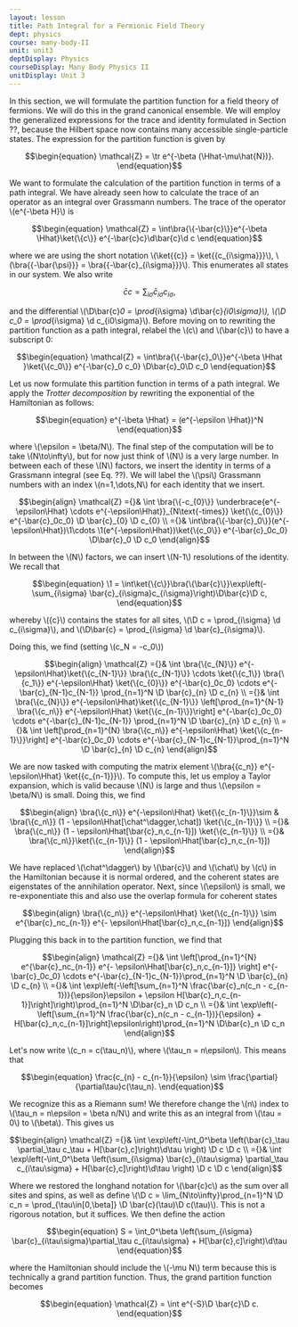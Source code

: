 ```yaml
---
layout: lesson
title: Path Integral for a Fermionic Field Theory 
dept: physics
course: many-body-II
unit: unit3
deptDisplay: Physics
courseDisplay: Many Body Physics II
unitDisplay: Unit 3
---
```

In this section, we will formulate the partition function for a field theory of fermions. We will do this in the grand canonical ensemble. We will employ the generalized expressions for the trace and identity formulated in Section ??, because the Hilbert space now contains many accessible single-particle states. The expression for the partition function is given by 

$$\begin{equation}
\mathcal{Z} = \tr e^{-\beta (\Hhat-\mu\hat{N})}.
\end{equation}$$

We want to formulate the calculation of the partition function in terms of a path integral. We have already seen how to calculate the trace of an operator as an integral over Grassmann numbers. The trace of the operator \\(e^{-\beta H}\\) is

$$\begin{equation}
\mathcal{Z} = \int\bra{\{-\bar{c}\}}e^{-\beta \Hhat}\ket{\{c\}} e^{-\bar{c}c}\d\bar{c}\d c
\end{equation}$$

where we are using the short notation \\(\ket{\{c\}} = \ket{\{c_{i\sigma}\}}\\), \\(\bra{\{-\bar{\psi}\}} = \bra{\{-\bar{c}_{i\sigma}\}}\\). This enumerates all states in our system. We also write 

$$\begin{equation}
\bar{c}c = \sum_{i\sigma} \bar{c}_{i\sigma} c_{i\sigma},
\end{equation}$$

and the differential \\(\D\bar{c}_0 = \prod_{i\sigma} \d\bar{c}_{i0\sigma}\\), \\(\D c_0 = \prod_{i\sigma} \d c_{i0\sigma}\\). Before moving on to rewriting the partition function as a path integral, relabel the \\(c\\) and \\(\bar{c}\\) to have a subscript 0:

$$\begin{equation}
\mathcal{Z} = \int\bra{\{-\bar{c}_0\}}e^{-\beta \Hhat }\ket{\{c_0\}} e^{-\bar{c}_0 c_0} \D\bar{c}_0\D c_0
\end{equation}$$

Let us now formulate this partition function in terms of a path integral. We apply the <i>Trotter decomposition</i> by rewriting the exponential of the Hamiltonian as follows:

$$\begin{equation}
e^{-\beta \Hhat} = (e^{-\epsilon \Hhat})^N
\end{equation}$$

where \\(\epsilon = \beta/N\\). The final step of the computation will be to take \\(N\to\infty\\), but for now just think of \\(N\\) is a very large number. In between each of these \\(N\\) factors, we insert the identity in terms of a Grassmann integral (see Eq. ??). We will label the \\(\psi\\) Grassmann numbers with an index \\(n=1,\dots,N\\) for each identity that we insert. 

$$\begin{align}
\mathcal{Z} ={}& \int \bra{\{-c_{0}\}} \underbrace{e^{-\epsilon\Hhat} \cdots e^{-\epsilon\Hhat}}_{N\text{-times}} \ket{\{c_{0}\}} e^{-\bar{c}_0c_0} \D \bar{c}_{0} \D c_{0} \\
={}& \int\bra{\{-\bar{c}_0\}}(e^{-\epsilon\Hhat})\1\cdots \1(e^{-\epsilon\Hhat})\ket{\{c_0\}} e^{-\bar{c}_0c_0} \D\bar{c}_0 \D c_0
\end{align}$$

In between the \\(N\\) factors, we can insert \\(N-1\\) resolutions of the identity. We recall that 

$$\begin{equation}
\1 = \int\ket{\{c\}}\bra{\{\bar{c}\}}\exp\left(-\sum_{i\sigma} \bar{c}_{i\sigma}c_{i\sigma}\right)\D\bar{c}\D c,
\end{equation}$$

whereby \\(\{c\}\\) contains the states for all sites, \\(\D c = \prod_{i\sigma} \d c_{i\sigma}\\), and \\(\D\bar{c} = \prod_{i\sigma} \d \bar{c}_{i\sigma}\\). 

Doing this, we find (setting \\(c_N = -c_0\\))

$$\begin{align}
\mathcal{Z} ={}& \int \bra{\{c_{N}\}} e^{-\epsilon\Hhat}\ket{\{c_{N-1}\}} \bra{\{c_{N-1}\}} \cdots \ket{\{c_1\}} \bra{\{c_1\}} e^{-\epsilon\Hhat} \ket{\{c_{0}\}} e^{-\bar{c}_0c_0} \cdots e^{- \bar{c}_{N-1}c_{N-1}} \prod_{n=1}^N \D \bar{c}_{n} \D c_{n} \\
={}& \int \bra{\{c_{N}\}} e^{-\epsilon\Hhat}\ket{\{c_{N-1}\}} \left[\prod_{n=1}^{N-1} \bra{\{c_n\}} e^{-\epsilon\Hhat} \ket{\{c_{n-1}\}}\right] e^{-\bar{c}_0c_0} \cdots e^{-\bar{c}_{N-1}c_{N-1}} \prod_{n=1}^N \D \bar{c}_{n} \D c_{n} \\
={}& \int \left[\prod_{n=1}^{N} \bra{\{c_n\}} e^{-\epsilon\Hhat} \ket{\{c_{n-1}\}}\right] e^{-\bar{c}_0c_0} \cdots e^{-\bar{c}_{N-1}c_{N-1}}\prod_{n=1}^N \D \bar{c}_{n} \D c_{n}
\end{align}$$

We are now tasked with computing the matrix element \\(\bra{\{c_n\}} e^{-\epsilon\Hhat} \ket{\{c_{n-1}\}}\\). To compute this, let us employ a Taylor expansion, which is valid because \\(N\\) is large and thus \\(\epsilon = \beta/N\\) is small. Doing this, we find 

$$\begin{align}
\bra{\{c_n\}} e^{-\epsilon\Hhat} \ket{\{c_{n-1}\}}\sim & \bra{\{c_n\}} (1 - \epsilon\Hhat[\chat^\dagger,\chat]) \ket{\{c_{n-1}\}} \\
={}& \bra{\{c_n\}} (1 - \epsilon\Hhat[\bar{c}_n,c_{n-1}]) \ket{\{c_{n-1}\}} \\
={}& \bra{\{c_n\}}\ket{\{c_{n-1}\}} (1 - \epsilon\Hhat[\bar{c}_n,c_{n-1}]) 
\end{align}$$

We have replaced \\(\chat^\dagger\\) by \\(\bar{c}\\) and \\(\chat\\) by \\(c\\) in the Hamiltonian because it is normal ordered, and the coherent states are eigenstates of the annihilation operator. Next, since \\(\epsilon\\) is small, we re-exponentiate this and also use the overlap formula for coherent states

$$\begin{align}
\bra{\{c_n\}} e^{-\epsilon\Hhat} \ket{\{c_{n-1}\}} \sim e^{\bar{c}_nc_{n-1}} e^{- \epsilon\Hhat[\bar{c}_n,c_{n-1}]} 
\end{align}$$

Plugging this back in to the partition function, we find that 

$$\begin{align}
\mathcal{Z} ={}& \int \left[\prod_{n=1}^{N} e^{\bar{c}_nc_{n-1}} e^{- \epsilon\Hhat[\bar{c}_n,c_{n-1}]} \right] e^{-\bar{c}_0c_0} \cdots e^{-\bar{c}_{N-1}c_{N-1}}\prod_{n=1}^N \D \bar{c}_{n} \D c_{n} \\
={}& \int \exp\left(-\left[\sum_{n=1}^N \frac{\bar{c}_n(c_n - c_{n-1})}{\epsilon}\epsilon + \epsilon H[\bar{c}_n,c_{n-1}]\right]\right)\prod_{n=1}^N \D\bar{c}_n \D c_n \\
={}& \int \exp\left(-\left[\sum_{n=1}^N \frac{\bar{c}_n(c_n - c_{n-1})}{\epsilon} + H[\bar{c}_n,c_{n-1}]\right]\epsilon\right)\prod_{n=1}^N \D\bar{c}_n \D c_n
\end{align}$$

Let's now write \\(c_n = c(\tau_n)\\), where \\(\tau_n = n\epsilon\\). This means that

$$\begin{equation}
\frac{c_{n} - c_{n-1}}{\epsilon} \sim \frac{\partial}{\partial\tau}c(\tau_n). 
 \end{equation}$$

We recognize this as a Riemann sum! We therefore change the \\(n\\) index to \\(\tau_n = n\epsilon = \beta n/N\\) and write this as an integral from \\(\tau = 0\\) to \\(\beta\\). This gives us 

$$\begin{align}
\mathcal{Z} ={}& \int \exp\left(-\int_0^\beta \left(\bar{c}_\tau \partial_\tau c_\tau + H[\bar{c},c]\right)\d\tau \right) \D c \D c \\
={}& \int \exp\left(-\int_0^\beta \left(\sum_{i\sigma} \bar{c}_{i\tau\sigma} \partial_\tau c_{i\tau\sigma} + H[\bar{c},c]\right)\d\tau \right) \D c \D c
\end{align}$$

Where we restored the longhand notation for \\(\bar{c}c\\) as the sum over all sites and spins, as well as define \\(\D c = \lim_{N\to\infty}\prod_{n=1}^N \D c_n = \prod_{\tau\in[0,\beta]} \D \bar{c}(\tau)\D c(\tau)\\). This is not a rigorous notation, but it suffices. We then define the action

$$\begin{equation}
S = \int_0^\beta \left(\sum_{i\sigma} \bar{c}_{i\tau\sigma}\partial_\tau c_{i\tau\sigma} + H[\bar{c},c]\right)\d\tau
\end{equation}$$

where the Hamiltonian should include the \\(-\mu N\\) term because this is technically a grand partition function. Thus, the grand partition function becomes 

$$\begin{equation}
\mathcal{Z} = \int e^{-S}\D \bar{c}\D c.
\end{equation}$$


   
   
   
 
   
   
 
   
 
   
 
 
   
   
 
     
